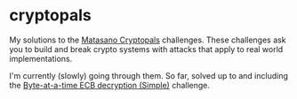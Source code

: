 # cryptopals
My solutions to the [Matasano Cryptopals](https://cryptopals.com/) challenges.
These challenges ask you to build and break crypto systems with attacks that apply to real world implementations.

I'm currently (slowly) going through them.
So far, solved up to and including the [Byte-at-a-time ECB decryption (Simple)](https://cryptopals.com/sets/2/challenges/12) challenge.
